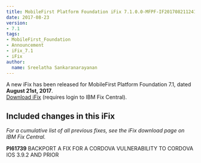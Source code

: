 ```yaml
---
title: MobileFirst Platform Foundation iFix 7.1.0.0-MFPF-IF201708211241 released
date: 2017-08-23
version:
- 7.1
tags:
- MobileFirst_Foundation
- Announcement
- iFix_7.1
- iFix
author:
  name: Sreelatha Sankaranarayanan
---
```

A new iFix has been released for MobileFirst Platform Foundation 7.1, dated **August 21st, 2017**.  
[Download iFix](http://www.ibm.com/support/fixcentral/swg/quickorder?parent=ibm%7EOther%2Bsoftware&product=ibm/Other+software/IBM+MobileFirst+Platform+Foundation&release=7.1.0.0&platform=All&function=all&source=fc) (requires login to IBM Fix Central).

## Included changes in this iFix
*For a cumulative list of all previous fixes, see the iFix download page on IBM Fix Central.*

**PI61739** BACKPORT A FIX FOR A CORDOVA VULNERABILITY TO CORDOVA IOS 3.9.2 AND PRIOR
